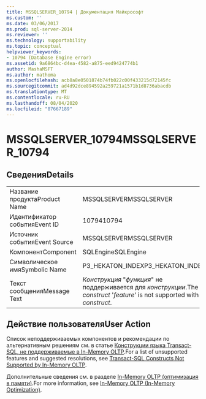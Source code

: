 ```yaml
---
title: MSSQLSERVER_10794 | Документация Майкрософт
ms.custom: ''
ms.date: 03/06/2017
ms.prod: sql-server-2014
ms.reviewer: ''
ms.technology: supportability
ms.topic: conceptual
helpviewer_keywords:
- 10794 (Database Engine error)
ms.assetid: 9a6864bc-d4ea-4582-a875-eed9424774b1
author: MashaMSFT
ms.author: mathoma
ms.openlocfilehash: acb8a8e0501874b74fb022c00f433215d72145fc
ms.sourcegitcommit: ad4d92dce894592a259721a1571b1d8736abacdb
ms.translationtype: MT
ms.contentlocale: ru-RU
ms.lasthandoff: 08/04/2020
ms.locfileid: "87667189"
---
```

# <a name="mssqlserver_10794"></a><span data-ttu-id="6b2af-102">MSSQLSERVER_10794</span><span class="sxs-lookup"><span data-stu-id="6b2af-102">MSSQLSERVER_10794</span></span>
    
## <a name="details"></a><span data-ttu-id="6b2af-103">Сведения</span><span class="sxs-lookup"><span data-stu-id="6b2af-103">Details</span></span>  
  
|||  
|-|-|  
|<span data-ttu-id="6b2af-104">Название продукта</span><span class="sxs-lookup"><span data-stu-id="6b2af-104">Product Name</span></span>|<span data-ttu-id="6b2af-105">MSSQLSERVER</span><span class="sxs-lookup"><span data-stu-id="6b2af-105">MSSQLSERVER</span></span>|  
|<span data-ttu-id="6b2af-106">Идентификатор события</span><span class="sxs-lookup"><span data-stu-id="6b2af-106">Event ID</span></span>|<span data-ttu-id="6b2af-107">10794</span><span class="sxs-lookup"><span data-stu-id="6b2af-107">10794</span></span>|  
|<span data-ttu-id="6b2af-108">Источник события</span><span class="sxs-lookup"><span data-stu-id="6b2af-108">Event Source</span></span>|<span data-ttu-id="6b2af-109">MSSQLSERVER</span><span class="sxs-lookup"><span data-stu-id="6b2af-109">MSSQLSERVER</span></span>|  
|<span data-ttu-id="6b2af-110">Компонент</span><span class="sxs-lookup"><span data-stu-id="6b2af-110">Component</span></span>|<span data-ttu-id="6b2af-111">SQLEngine</span><span class="sxs-lookup"><span data-stu-id="6b2af-111">SQLEngine</span></span>|  
|<span data-ttu-id="6b2af-112">Символическое имя</span><span class="sxs-lookup"><span data-stu-id="6b2af-112">Symbolic Name</span></span>|<span data-ttu-id="6b2af-113">P3_HEKATON_INDEX</span><span class="sxs-lookup"><span data-stu-id="6b2af-113">P3_HEKATON_INDEX</span></span>|  
|<span data-ttu-id="6b2af-114">Текст сообщения</span><span class="sxs-lookup"><span data-stu-id="6b2af-114">Message Text</span></span>|<span data-ttu-id="6b2af-115">*Конструкция* "*функция*" не поддерживается для *конструкции*.</span><span class="sxs-lookup"><span data-stu-id="6b2af-115">The *construct* '*feature*' is not supported with *construct*.</span></span>|  
  
## <a name="user-action"></a><span data-ttu-id="6b2af-116">Действие пользователя</span><span class="sxs-lookup"><span data-stu-id="6b2af-116">User Action</span></span>  
 <span data-ttu-id="6b2af-117">Список неподдерживаемых компонентов и рекомендации по альтернативным решениям см. в статье [Конструкции языка Transact-SQL, не поддерживаемые в In-Memory OLTP](../in-memory-oltp/transact-sql-constructs-not-supported-by-in-memory-oltp.md).</span><span class="sxs-lookup"><span data-stu-id="6b2af-117">For a list of unsupported features and suggested resolutions, see [Transact-SQL Constructs Not Supported by In-Memory OLTP](../in-memory-oltp/transact-sql-constructs-not-supported-by-in-memory-oltp.md).</span></span>  
  
 <span data-ttu-id="6b2af-118">Дополнительные сведения см. в разделе [In-Memory OLTP (оптимизация в памяти)](../in-memory-oltp/in-memory-oltp-in-memory-optimization.md).</span><span class="sxs-lookup"><span data-stu-id="6b2af-118">For more information, see [In-Memory OLTP &#40;In-Memory Optimization&#41;](../in-memory-oltp/in-memory-oltp-in-memory-optimization.md).</span></span>  
  
  
